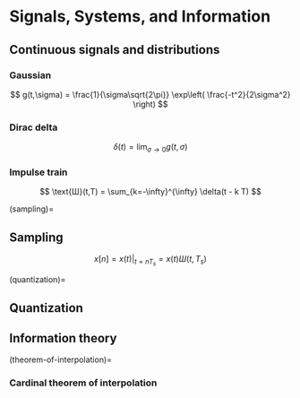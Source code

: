 # Signals, Systems, and Information

## Continuous signals and distributions

### Gaussian

$$ g(t,\sigma) = \frac{1}{\sigma\sqrt{2\pi}} \exp\left( \frac{-t^2}{2\sigma^2} \right) $$

### Dirac delta

$$ \delta(t) = \lim_{\sigma \to 0}{g(t,\sigma)} $$

### Impulse train

$$ \text{Ш}(t,T) =  \sum_{k=-\infty}^{\infty} \delta(t - k T) $$

(sampling)=
## Sampling

$$x[n] = \left. x(t) \right|_{t=nT_s} = x(t) Ш(t,T_s)$$

(quantization)=
## Quantization

## Information theory

(theorem-of-interpolation)=
### Cardinal theorem of interpolation
